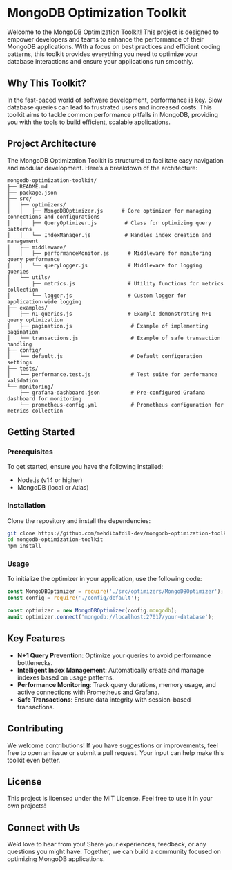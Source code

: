 # MongoDB Optimization Toolkit

Welcome to the MongoDB Optimization Toolkit! This project is designed to empower developers and teams to enhance the performance of their MongoDB applications. With a focus on best practices and efficient coding patterns, this toolkit provides everything you need to optimize your database interactions and ensure your applications run smoothly.

## Why This Toolkit?

In the fast-paced world of software development, performance is key. Slow database queries can lead to frustrated users and increased costs. This toolkit aims to tackle common performance pitfalls in MongoDB, providing you with the tools to build efficient, scalable applications. 

## Project Architecture

The MongoDB Optimization Toolkit is structured to facilitate easy navigation and modular development. Here’s a breakdown of the architecture:

```
mongodb-optimization-toolkit/
├── README.md
├── package.json
├── src/
│   ├── optimizers/
│   │   ├── MongoDBOptimizer.js      # Core optimizer for managing connections and configurations
│   │   ├── QueryOptimizer.js         # Class for optimizing query patterns
│   │   └── IndexManager.js           # Handles index creation and management
│   ├── middleware/
│   │   ├── performanceMonitor.js      # Middleware for monitoring query performance
│   │   └── queryLogger.js             # Middleware for logging queries
│   └── utils/
│       ├── metrics.js                 # Utility functions for metrics collection
│       └── logger.js                  # Custom logger for application-wide logging
├── examples/
│   ├── n1-queries.js                  # Example demonstrating N+1 query optimization
│   ├── pagination.js                   # Example of implementing pagination
│   └── transactions.js                 # Example of safe transaction handling
├── config/
│   └── default.js                      # Default configuration settings
├── tests/
│   └── performance.test.js             # Test suite for performance validation
└── monitoring/
    ├── grafana-dashboard.json          # Pre-configured Grafana dashboard for monitoring
    └── prometheus-config.yml           # Prometheus configuration for metrics collection
```

## Getting Started

### Prerequisites

To get started, ensure you have the following installed:

- Node.js (v14 or higher)
- MongoDB (local or Atlas)

### Installation

Clone the repository and install the dependencies:

```bash
git clone https://github.com/mehdibafdil-dev/mongodb-optimization-toolkit.git
cd mongodb-optimization-toolkit
npm install
```

### Usage

To initialize the optimizer in your application, use the following code:

```javascript
const MongoDBOptimizer = require('./src/optimizers/MongoDBOptimizer');
const config = require('./config/default');

const optimizer = new MongoDBOptimizer(config.mongodb);
await optimizer.connect('mongodb://localhost:27017/your-database');
```

## Key Features

- **N+1 Query Prevention**: Optimize your queries to avoid performance bottlenecks.
- **Intelligent Index Management**: Automatically create and manage indexes based on usage patterns.
- **Performance Monitoring**: Track query durations, memory usage, and active connections with Prometheus and Grafana.
- **Safe Transactions**: Ensure data integrity with session-based transactions.

## Contributing

We welcome contributions! If you have suggestions or improvements, feel free to open an issue or submit a pull request. Your input can help make this toolkit even better.

## License

This project is licensed under the MIT License. Feel free to use it in your own projects!

## Connect with Us

We’d love to hear from you! Share your experiences, feedback, or any questions you might have. Together, we can build a community focused on optimizing MongoDB applications.